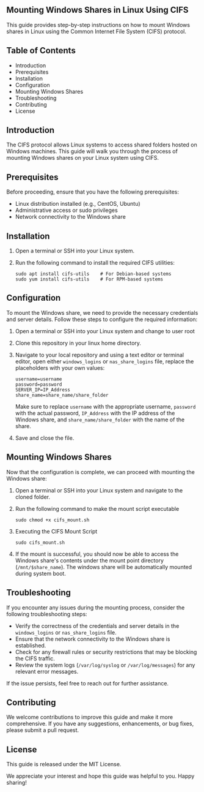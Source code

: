 Mounting Windows Shares in Linux Using CIFS
--------------------------------------------

This guide provides step-by-step instructions on how to mount Windows shares in Linux using the Common Internet File System (CIFS) protocol.

Table of Contents
------------------
- Introduction
- Prerequisites
- Installation
- Configuration
- Mounting Windows Shares
- Troubleshooting
- Contributing
- License

Introduction
----------------
The CIFS protocol allows Linux systems to access shared folders hosted on Windows machines. This guide will walk you through the process of mounting Windows shares on your Linux system using CIFS.

Prerequisites
----------------
Before proceeding, ensure that you have the following prerequisites:
- Linux distribution installed (e.g., CentOS, Ubuntu)
- Administrative access or sudo privileges
- Network connectivity to the Windows share

Installation
---------------
1. Open a terminal or SSH into your Linux system.
2. Run the following command to install the required CIFS utilities:

    ```
    sudo apt install cifs-utils    # For Debian-based systems
    sudo yum install cifs-utils    # For RPM-based systems
    ```

Configuration
----------------
To mount the Windows share, we need to provide the necessary credentials and server details. Follow these steps to configure the required information:
1. Open a terminal or SSH into your Linux system and change to user root
2. Clone this repository in your linux home directory.
3. Navigate to your local repository and using a text editor or terminal editor, open either `windows_logins` or `nas_share_logins` file, replace the placeholders with your own values:

    ```
    username=username
    password=password
    SERVER_IP=IP_Address
    share_name=share_name/share_folder
    ```

    Make sure to replace `username` with the appropriate username, `password` with the actual password, `IP_Address` with the IP address of the Windows share, and `share_name/share_folder` with the name of the share.

4. Save and close the file.

Mounting Windows Shares
-------------------------
Now that the configuration is complete, we can proceed with mounting the Windows share:
1. Open a terminal or SSH into your Linux system and navigate to the cloned folder.
2. Run the following command to make the mount script executable

    ```
    sudo chmod +x cifs_mount.sh
    ```

3. Executing the CIFS Mount Script

    ```
    sudo cifs_mount.sh
    ```

4. If the mount is successful, you should now be able to access the Windows share's contents under the mount point directory (`/mnt/$share_name`). The windows share will be automatically mounted during system boot.

Troubleshooting
----------------
If you encounter any issues during the mounting process, consider the following troubleshooting steps:
- Verify the correctness of the credentials and server details in the `windows_logins` or `nas_share_logins` file.
- Ensure that the network connectivity to the Windows share is established.
- Check for any firewall rules or security restrictions that may be blocking the CIFS traffic.
- Review the system logs (`/var/log/syslog` or `/var/log/messages`) for any relevant error messages.

If the issue persists, feel free to reach out for further assistance.

Contributing
--------------
We welcome contributions to improve this guide and make it more comprehensive. If you have any suggestions, enhancements, or bug fixes, please submit a pull request.

License
----------
This guide is released under the MIT License.

We appreciate your interest and hope this guide was helpful to you. Happy sharing!

